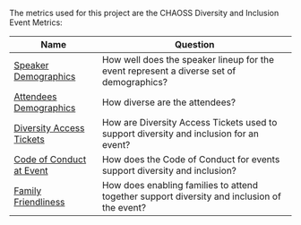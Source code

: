 The metrics used for this project are the CHAOSS Diversity and Inclusion Event Metrics:

Name | Question
--- | ---
[Speaker Demographics](https://github.com/chaoss/wg-diversity-inclusion/blob/master/focus-areas/events/speaker-demographics.md) | How well does the speaker lineup for the event represent a diverse set of demographics?
[Attendees Demographics](https://github.com/chaoss/wg-diversity-inclusion/blob/master/focus-areas/events/attendee-demographics.md) | How diverse are the attendees?
[Diversity Access Tickets](https://github.com/chaoss/wg-diversity-inclusion/blob/master/focus-areas/events/diversity-tickets.md) | How are Diversity Access Tickets used to support diversity and inclusion for an event?
[Code of Conduct at Event](https://github.com/chaoss/wg-diversity-inclusion/blob/master/focus-areas/events/event-code-of-conduct.md) | How does the Code of Conduct for events support diversity and inclusion?
[Family Friendliness](https://github.com/chaoss/wg-diversity-inclusion/blob/master/focus-areas/events/family-friendly.md) | How does enabling families to attend together support diversity and inclusion of the event?

